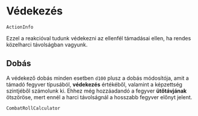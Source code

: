 # Védekezés

`ActionInfo`

Ezzel a reakcióval tudunk védekezni az ellenfél támadásai ellen, ha rendes közelharci távolságban vagyunk.

## Dobás

A védekező dobás minden esetben `d100` plusz a dobás módosítója, amit a támadó fegyver típusából, **védekezés** értékéből, valamint a képzettség szintjéből számolunk ki. Ehhez még hozzáadandó a fegyver **ütőtávjának** ötszöröse, mert ennél a harci távolságnál a hosszabb fegyver előnyt jelent.

`CombatRollCalculator`